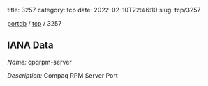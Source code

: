 title: 3257
category: tcp
date: 2022-02-10T22:46:10
slug: tcp/3257

[portdb](/) / [tcp](/category/tcp.html) / 3257


## IANA Data

_Name:_ cpqrpm-server

_Description:_ Compaq RPM Server Port


